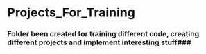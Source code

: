 # Projects_For_Training

### Folder been created for training different code, creating different projects and implement interesting stuff###
